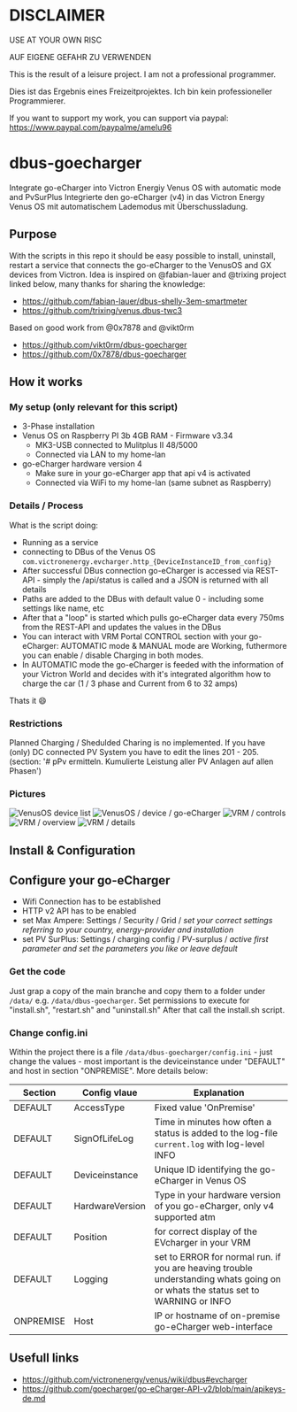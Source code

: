 # DISCLAIMER
USE AT YOUR OWN RISC

AUF EIGENE GEFAHR ZU VERWENDEN



This is the result of a leisure project. I am not a professional programmer.

Dies ist das Ergebnis eines Freizeitprojektes. Ich bin kein professioneller Programmierer.




If you want to support my work, you can support via paypal: https://www.paypal.com/paypalme/amelu96



# dbus-goecharger
Integrate go-eCharger into Victron Energiy Venus OS with automatic mode and PvSurPlus
Integrierte den go-eCharger (v4) in das Victron Energy Venus OS mit automatischem Lademodus mit Überschussladung.

## Purpose
With the scripts in this repo it should be easy possible to install, uninstall, restart a service that connects the go-eCharger to the VenusOS and GX devices from Victron.
Idea is inspired on @fabian-lauer and @trixing project linked below, many thanks for sharing the knowledge:
- https://github.com/fabian-lauer/dbus-shelly-3em-smartmeter
- https://github.com/trixing/venus.dbus-twc3

Based on good work from @0x7878 and @vikt0rm
- https://github.com/vikt0rm/dbus-goecharger
- https://github.com/0x7878/dbus-goecharger

## How it works
### My setup (only relevant for this script)
- 3-Phase installation
- Venus OS on Raspberry PI 3b 4GB RAM - Firmware v3.34
  - MK3-USB connected to Mulitplus II 48/5000
  - Connected via LAN to my home-lan
- go-eCharger hardware version 4
  - Make sure in your go-eCharger app that api v4 is activated
  - Connected via WiFi to my home-lan (same subnet as Raspberry)

### Details / Process
What is the script doing:
- Running as a service
- connecting to DBus of the Venus OS `com.victronenergy.evcharger.http_{DeviceInstanceID_from_config}`
- After successful DBus connection go-eCharger is accessed via REST-API - simply the /api/status is called and a JSON is returned with all details
- Paths are added to the DBus with default value 0 - including some settings like name, etc
- After that a "loop" is started which pulls go-eCharger data every 750ms from the REST-API and updates the values in the DBus
- You can interact with VRM Portal CONTROL section with your go-eCharger: AUTOMATIC mode & MANUAL mode are Working, futhermore you can enable / disable Charging in both modes.
- In AUTOMATIC mode the go-eCharger is feeded with the information of your Victron World and decides with it's integrated algorithm how to charge the car (1 / 3 phase and Current from 6 to 32 amps)

Thats it 😄

### Restrictions
Planned Charging / Shedulded Charing is no implemented.
If you have (only) DC connected PV System you have to edit the lines 201 - 205. (section: '# pPv ermitteln. Kumulierte Leistung aller PV Anlagen auf allen Phasen')


### Pictures
![VenusOS device list](/pics/device-list.png)
![VenusOS / device / go-eCharger](/pics/go-eCharger-overview.png)
![VRM / controls](/pics/vrm-controls.png)
![VRM / overview](/pics/vrm-overview.png)
![VRM / details](/pics/vrm-details.png)

## Install & Configuration

## Configure your go-eCharger
- Wifi Connection has to be established
- HTTP v2 API has to be enabled
- set Max Ampere: Settings / Security / Grid / _set your correct settings referring to your country, energy-provider and installation_
- set PV SurPlus: Settings / charging config / PV-surplus / _active first parameter and set the parameters you like or leave default_

### Get the code
Just grap a copy of the main branche and copy them to a folder under `/data/` e.g. `/data/dbus-goecharger`.
Set permissions to execute for "install.sh", "restart.sh" and "uninstall.sh"
After that call the install.sh script.


### Change config.ini
Within the project there is a file `/data/dbus-goecharger/config.ini` - just change the values - most important is the deviceinstance under "DEFAULT" and host in section "ONPREMISE". More details below:

| Section  | Config vlaue | Explanation |
| ------------- | ------------- | ------------- |
| DEFAULT  | AccessType | Fixed value 'OnPremise' |
| DEFAULT  | SignOfLifeLog  | Time in minutes how often a status is added to the log-file `current.log` with log-level INFO |
| DEFAULT  | Deviceinstance | Unique ID identifying the go-eCharger in Venus OS |
| DEFAULT  | HardwareVersion | Type in your hardware version of you go-eCharger, only v4 supported atm |
| DEFAULT  | Position | for correct display of the EVcharger in your VRM
| DEFAULT  | Logging | set to ERROR for normal run. if you are heaving trouble understanding whats going on or whats the status set to WARNING or INFO
| ONPREMISE  | Host | IP or hostname of on-premise go-eCharger web-interface |


## Usefull links
- https://github.com/victronenergy/venus/wiki/dbus#evcharger
- https://github.com/goecharger/go-eCharger-API-v2/blob/main/apikeys-de.md

